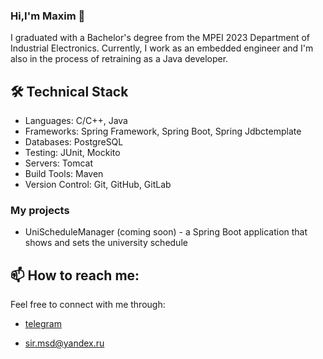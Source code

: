 ### Hi,I'm Maxim 👋
I graduated with a Bachelor's degree from the MPEI 2023 Department of Industrial Electronics. Currently, I work as an embedded engineer and I'm also in the process of retraining as a Java developer.

## 🛠 Technical Stack
* Languages: C/C++, Java
* Frameworks: Spring Framework, Spring Boot, Spring Jdbctemplate
* Databases: PostgreSQL
* Testing: JUnit, Mockito
* Servers: Tomcat
* Build Tools: Maven
* Version Control: Git, GitHub, GitLab

### My projects
* UniScheduleManager (coming soon) - a Spring Boot application that shows and sets the university schedule

## 📫 How to reach me:
Feel free to connect with me through:
*  <p telegram ><a href="https://t.me/msdmaks1"</a>telegram</p>
*  <p mail ><a href="mailto:sir.msd@yandex.ru"</a>sir.msd@yandex.ru</p>

<!--
**msd921/msd921** is a ✨ _special_ ✨ repository because its `README.md` (this file) appears on your GitHub profile.

Here are some ideas to get you started:

- 🔭 I’m currently working on ...
- 🌱 I’m currently learning ...
- 👯 I’m looking to collaborate on ...
- 🤔 I’m looking for help with ...
- 💬 Ask me about ...
- 📫 How to reach me: ...
- 😄 Pronouns: ...
- ⚡ Fun fact: ...
-->
